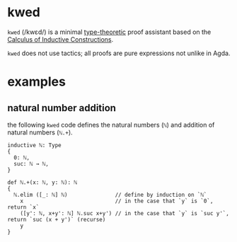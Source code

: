 # kwed

`kwed` (/kwɛd/) is a minimal [type-theoretic](https://en.wikipedia.org/wiki/Type_theory) proof assistant based on the [Calculus of Inductive Constructions](https://ncatlab.org/nlab/show/calculus+of+constructions).

`kwed` does not use tactics; all proofs are pure expressions not unlike in Agda.

# examples

## natural number addition

the following `kwed` code defines the natural numbers (`ℕ`) and addition of natural numbers (`ℕ.+`).

```
inductive ℕ: Type
{
  0: ℕ,
  suc: ℕ → ℕ,
}

def ℕ.+(x: ℕ, y: ℕ): ℕ
{
  ℕ.elim ([_: ℕ] ℕ)               // define by induction on `ℕ`
    x                             // in the case that `y` is `0`, return `x`
    ([y': ℕ, x+y': ℕ] ℕ.suc x+y') // in the case that `y` is `suc y'`, return `suc (x + y')` (recurse)
    y
}
```
